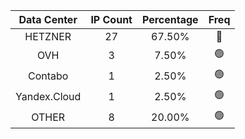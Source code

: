 | Data Center | IP Count | Percentage | Freq |
|:------------:|:--------:|:-----------:|:-----:|
| HETZNER | 27 | 67.50% | 🔴 |
| OVH | 3 | 7.50% | 🟢 |
| Contabo | 1 | 2.50% | 🟢 |
| Yandex.Cloud | 1 | 2.50% | 🟢 |
| OTHER | 8 | 20.00% | 🟢 |
